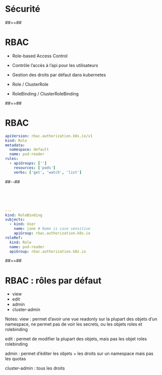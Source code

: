 <!-- .slide: class="transition-bg-sfeir-3"-->

# Sécurité

##==##

<!-- .slide:-->

# RBAC

- Role-based Access Control
- Contrôle l’accès à l’api pour les utilisateurs
- Gestion des droits par défaut dans kubernetes

- Role / ClusterRole
- RoleBinding / ClusterRoleBinding

##==##

<!-- .slide: class="with-code two-column" -->

# RBAC

```yaml
apiVersion: rbac.authorization.k8s.io/v1
kind: Role
metadata:
  namespace: default
  name: pod-reader
rules:
  - apiGroups: ['']
    resources: ['pods']
    verbs: ['get', 'watch', 'list']
```

##--##

<br>
<br>
<br>

```yaml
---
kind: RoleBinding
subjects:
  - kind: User
    name: jane # Name is case sensitive
    apiGroup: rbac.authorization.k8s.io
roleRef:
  kind: Role
  name: pod-reader
  apiGroup: rbac.authorization.k8s.io
```

##==##

<!-- .slide:-->

# RBAC : rôles par défaut

- view
- edit
- admin
- cluster-admin

Notes:
view : permet d’avoir une vue readonly sur la plupart des objets d’un namespace, ne permet pas de voir les secrets, ou les objets roles et rolebinding

edit : permet de modifier la plupart des objets, mais pas les objet roles rolebinding

admin : permet d’éditer les objets + les droits sur un namespace mais pas les quotas

cluster-admin : tous les droits
